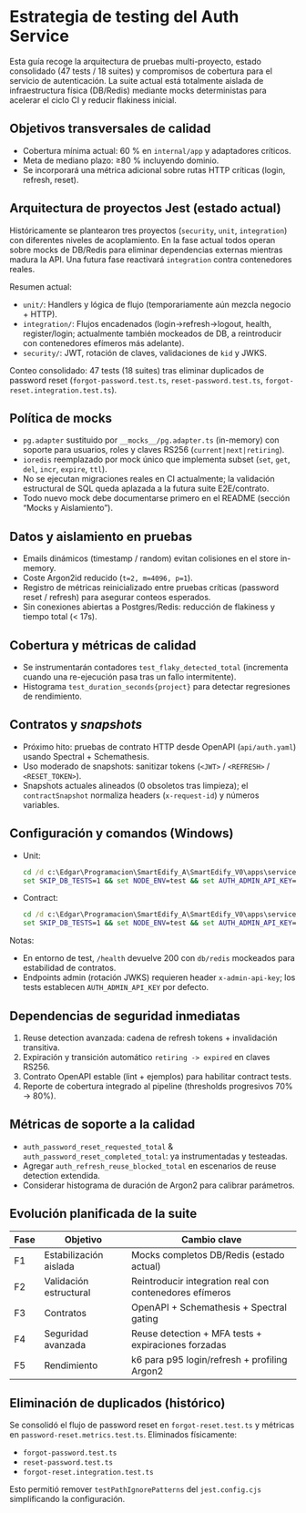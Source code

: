 # Estrategia de testing del Auth Service

Esta guía recoge la arquitectura de pruebas multi-proyecto, estado consolidado (47 tests / 18 suites) y compromisos de cobertura para el servicio de autenticación. La suite actual está totalmente aislada de infraestructura física (DB/Redis) mediante mocks deterministas para acelerar el ciclo CI y reducir flakiness inicial.

## Objetivos transversales de calidad
- Cobertura mínima actual: 60 % en `internal/app` y adaptadores críticos.
- Meta de mediano plazo: ≥80 % incluyendo dominio.
- Se incorporará una métrica adicional sobre rutas HTTP críticas (login, refresh, reset).

## Arquitectura de proyectos Jest (estado actual)
Históricamente se plantearon tres proyectos (`security`, `unit`, `integration`) con diferentes niveles de acoplamiento. En la fase actual todos operan sobre mocks de DB/Redis para eliminar dependencias externas mientras madura la API. Una futura fase reactivará `integration` contra contenedores reales.

Resumen actual:
- `unit/`: Handlers y lógica de flujo (temporariamente aún mezcla negocio + HTTP).
- `integration/`: Flujos encadenados (login->refresh->logout, health, register/login; actualmente también mockeados de DB, a reintroducir con contenedores efímeros más adelante).
- `security/`: JWT, rotación de claves, validaciones de `kid` y JWKS.

Conteo consolidado: 47 tests (18 suites) tras eliminar duplicados de password reset (`forgot-password.test.ts`, `reset-password.test.ts`, `forgot-reset.integration.test.ts`).

## Política de mocks
- `pg.adapter` sustituido por `__mocks__/pg.adapter.ts` (in-memory) con soporte para usuarios, roles y claves RS256 (`current|next|retiring`).
- `ioredis` reemplazado por mock único que implementa subset (`set`, `get`, `del`, `incr`, `expire`, `ttl`).
- No se ejecutan migraciones reales en CI actualmente; la validación estructural de SQL queda aplazada a la futura suite E2E/contrato.
- Todo nuevo mock debe documentarse primero en el README (sección “Mocks y Aislamiento”).

## Datos y aislamiento en pruebas
- Emails dinámicos (timestamp / random) evitan colisiones en el store in-memory.
- Coste Argon2id reducido (`t=2, m=4096, p=1`).
- Registro de métricas reinicializado entre pruebas críticas (password reset / refresh) para asegurar conteos esperados.
- Sin conexiones abiertas a Postgres/Redis: reducción de flakiness y tiempo total (< 17s). 

## Cobertura y métricas de calidad
- Se instrumentarán contadores `test_flaky_detected_total` (incrementa cuando una re-ejecución pasa tras un fallo intermitente).
- Histograma `test_duration_seconds{project}` para detectar regresiones de rendimiento.

## Contratos y *snapshots*
- Próximo hito: pruebas de contrato HTTP desde OpenAPI (`api/auth.yaml`) usando Spectral + Schemathesis.
- Uso moderado de snapshots: sanitizar tokens (`<JWT>` / `<REFRESH>` / `<RESET_TOKEN>`).
 - Snapshots actuales alineados (0 obsoletos tras limpieza); el `contractSnapshot` normaliza headers (`x-request-id`) y números variables.

## Configuración y comandos (Windows)
- Unit:
	```cmd
	cd /d c:\Edgar\Programacion\SmartEdify_A\SmartEdify_V0\apps\services\auth-service
	set SKIP_DB_TESTS=1 && set NODE_ENV=test && set AUTH_ADMIN_API_KEY=test-admin-key && npm run test:proj:unit --silent
	```
- Contract:
	```cmd
	cd /d c:\Edgar\Programacion\SmartEdify_A\SmartEdify_V0\apps\services\auth-service
	set SKIP_DB_TESTS=1 && set NODE_ENV=test && set AUTH_ADMIN_API_KEY=test-admin-key && npm run test:proj:contract --silent
	```

Notas:
- En entorno de test, `/health` devuelve 200 con `db/redis` mockeados para estabilidad de contratos.
- Endpoints admin (rotación JWKS) requieren header `x-admin-api-key`; los tests establecen `AUTH_ADMIN_API_KEY` por defecto.

## Dependencias de seguridad inmediatas
1. Reuse detection avanzada: cadena de refresh tokens + invalidación transitiva.
2. Expiración y transición automático `retiring -> expired` en claves RS256.
3. Contrato OpenAPI estable (lint + ejemplos) para habilitar contract tests.
4. Reporte de cobertura integrado al pipeline (thresholds progresivos 70% → 80%).

## Métricas de soporte a la calidad
- `auth_password_reset_requested_total` & `auth_password_reset_completed_total`: ya instrumentadas y testeadas.
- Agregar `auth_refresh_reuse_blocked_total` en escenarios de reuse detection extendida.
- Considerar histograma de duración de Argon2 para calibrar parámetros.

## Evolución planificada de la suite
| Fase | Objetivo | Cambio clave |
|------|----------|--------------|
| F1 | Estabilización aislada | Mocks completos DB/Redis (estado actual) |
| F2 | Validación estructural | Reintroducir integration real con contenedores efímeros |
| F3 | Contratos | OpenAPI + Schemathesis + Spectral gating |
| F4 | Seguridad avanzada | Reuse detection + MFA tests + expiraciones forzadas |
| F5 | Rendimiento | k6 para p95 login/refresh + profiling Argon2 |

## Eliminación de duplicados (histórico)
Se consolidó el flujo de password reset en `forgot-reset.test.ts` y métricas en `password-reset.metrics.test.ts`. Eliminados físicamente:
- `forgot-password.test.ts`
- `reset-password.test.ts`
- `forgot-reset.integration.test.ts`

Esto permitió remover `testPathIgnorePatterns` del `jest.config.cjs` simplificando la configuración.
